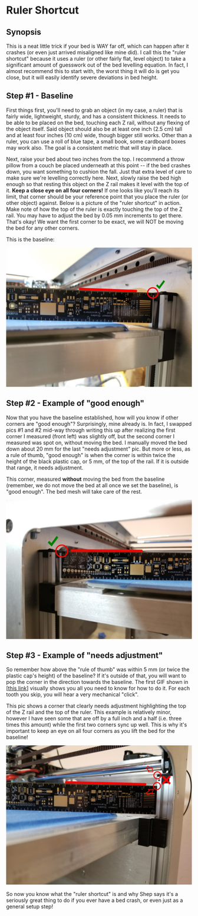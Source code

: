 # Ruler Shortcut

## Synopsis

 This is a neat little trick if your bed is WAY far off, which can happen after it crashes \(or even just arrived misaligned like mine did\). I call this the "ruler shortcut" because it uses a ruler \(or other fairly flat, level object\) to take a significant amount of guesswork out of the bed levelling equation. In fact, I almost recommend this to start with, the worst thing it will do is get you close, but it will easily identify severe deviations in bed height.

## Step \#1 - Baseline

First things first, you'll need to grab an object \(in my case, a ruler\) that is fairly wide, lightweight, sturdy, and has a consistent thickness. It needs to be able to be placed on the bed, touching each Z rail, without any flexing of the object itself. Said object should also be at least one inch \(2.5 cm\) tall and at least four inches \(10 cm\) wide, though bigger still works. Other than a ruler, you can use a roll of blue tape, a small book, some cardboard boxes may work also. The goal is a consistent metric that will stay in place.

Next, raise your bed about two inches from the top. I recommend a throw pillow from a couch be placed underneath at this point -- if the bed crashes down, you want something to cushion the fall. Just that extra level of care to make sure we're levelling correctly here. Next, slowly raise the bed high enough so that resting this object on the Z rail makes it level with the top of it. **Keep a close eye on all four corners!** If one looks like you'll reach its limit, that corner should be your reference point that you place the ruler \(or other object\) against. Below is a picture of the "ruler shortcut" in action. Make note of how the top of the ruler is exactly touching the top of the Z rail. You may have to adjust the bed by 0.05 mm increments to get there. That's okay! We want the first corner to be exact, we will NOT be moving the bed for any other corners.

This is the baseline:

![](../../.gitbook/assets/ruler_01s.jpg)

## Step \#2 - Example of "good enough"

Now that you have the baseline established, how will you know if other corners are "good enough"? Surprisingly, mine already is. In fact, I swapped pics \#1 and \#2 mid-way through writing this up after realizing the first corner I measured \(front left\) was slightly off, but the second corner I measured was spot on, without moving the bed. I manually moved the bed down about 20 mm for the last "needs adjustment" pic. But more or less, as a rule of thumb, "good enough" is when the corner is within twice the height of the black plastic cap, or 5 mm, of the top of the rail. If it is outside that range, it needs adjustment.

This corner, measured **without** moving the bed from the baseline \(remember, we do not move the bed at all once we set the baseline\), is "good enough". The bed mesh will take care of the rest.

![](../../.gitbook/assets/ruler_02s.jpg)

## Step \#3 - Example of "needs adjustment"

So remember how above the "rule of thumb" was within 5 mm \(or twice the plastic cap's height\) of the baseline? If it's outside of that, you will want to pop the corner in the direction towards the baseline. The first GIF shown in \[[this link](../../repair-and-maintenance/mechanical-bed-leveling.md)\] visually shows you all you need to know for how to do it. For each tooth you skip, you will hear a very mechanical "click".

This pic shows a corner that clearly needs adjustment highlighting the top of the Z rail and the top of the ruler. This example is relatively minor, however I have seen some that are off by a full inch and a half \(i.e. three times this amount\) while the first two corners sync up well. This is why it's important to keep an eye on all four corners as you lift the bed for the baseline!

![](../../.gitbook/assets/ruler_03s.jpg)

So now you know what the "ruler shortcut" is and why Shep says it's a seriously great thing to do if you ever have a bed crash, or even just as a general setup step!



